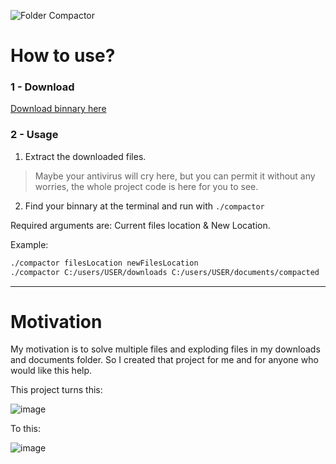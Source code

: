 ![Folder Compactor](https://user-images.githubusercontent.com/63029527/202937983-b3cb54ea-24f1-4464-9252-e85512aa44a7.png)


# How to use?

### 1 - Download

[Download binnary here](https://github.com/vinicius-gregorio/folder_compactor/releases/tag/v0.1.1)


### 2 - Usage

1. Extract the downloaded files.

> Maybe your antivirus will cry here, but you can permit it without any worries, the whole project code is here for you to see.

2. Find your binnary at the terminal and run with ``` ./compactor ```

Required arguments are: Current files location & New Location.

Example:

```bash
./compactor filesLocation newFilesLocation
./compactor C:/users/USER/downloads C:/users/USER/documents/compacted
```

---

# Motivation

My motivation is to solve multiple files and exploding files in my downloads and documents folder. So I created that project for me and for anyone who would like this help.

This project turns this:

![image](https://user-images.githubusercontent.com/63029527/202938704-d8f3b0e1-ff7d-4ef1-8019-487ffe5d265e.png)


To this:

![image](https://user-images.githubusercontent.com/63029527/202938752-789a921a-037f-4e8c-b435-8f6943d7c15e.png)
